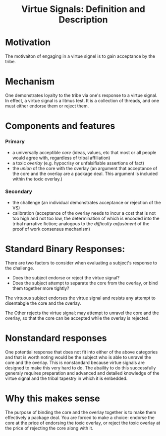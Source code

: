 <h1 align="center" >Virtue Signals: Definition and Description</h1>

# Motivation

The motivaiton of engaging in a virtue signel is to gain acceptance by the tribe.

# Mechanism

One demonstrates loyalty to the tribe via one's response to a virtue signal. In effect, a virtue signal is a litmus test. It is a collection of threads, and one must either endorse them or reject them.

# Components and features
### Primary
- a universally acceptible *core* (ideas, values, etc that most or all people would agree with, regardless of tribal affiliation)
- a toxic *overlay* (e.g. hypocrisy or unfalsifiable assertions of fact)
- the *union* of the core with the overlay (an argument that acceptance of the core and the overlay are a package deal. This argument is included within the toxic overlay.)

### Secondary
- the challenge (an individual demonstrates acceptance or rejection of the VS)
- calibration (acceptance of the overlay needs to incur a cost that is not too high and not too low, the determination of which is encoded into the tribal narrative fiction; analogous to the *difficulty adjustment* of the proof of work consensus mechanism)

# Standard Binary Responses:

There are two factors to consider when evaluating a subject's response to the challenge.
- Does the subject endorse or reject the virtue signal?
- Does the subject attempt to separate the core from the overlay, or bind them together more tightly?

The virtuous subject endorses the virtue signal and resists any attempt to disentabgle the core and the overlay.

The Other rejects the virtue signal; may attempt to unravel the core and the overlay, so that the core can be accepted while the overlay is rejected.

# Nonstandard responses

One potential response that does not fit into either of the above categories and that is worth noting would be the subject who is able to unravel the core and the overlay. This is nonstandard because virtue signals are designed to make this very hard to do. The abaility to do this successfully generaly requires preparation and advanced and detailed knowledge of the virtue signal and the tribal tapestry in which it is embedded.

# Why this makes sense

The purpose of binding the core and the overlay together is to make them effectively a package deal. You are forced to make a choice: endorse the core at the price of endorsing the toxic overlay, or reject the toxic overlay at the price of rejecting the core along with it.


